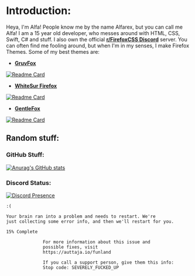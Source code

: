 # Introduction:

Heya, I'm Alfa!
People know me by the name Alfarex, but you can call me Alfa!
I am a 15 year old developer, who messes around with HTML, CSS, Swift, C# and stuff.
I also own the official [**r/FirefoxCSS Discord**](https://discord.gg/jrrw7Eg6sj) server. You can often find me fooling around, but when I'm in my senses, I make Firefox Themes. Some of my best themes are:

- [**GruvFox**](https://github.com/firefoxcssthemers/gruvfox)

[![Readme Card](https://github-readme-stats.vercel.app/api/pin/?username=firefoxcssthemers&repo=gruvfox&theme=merko)](https://github.com/firefoxcssthemers/gruvfox)

- [**WhiteSur Firefox**](https://github.com/firefoxcssthemers/whitesur-tweaked)

[![Readme Card](https://github-readme-stats.vercel.app/api/pin/?username=firefoxcssthemers&repo=WhiteSur-FirefoxTheme&theme=merko)](https://github.com/firefoxcssthemers/whitesur-tweaked)
- [**GentleFox**](https://github.com/alfarexguy2019/gentlefox)

[![Readme Card](https://github-readme-stats.vercel.app/api/pin/?username=alfarexguy2019&repo=gentlefox&theme=merko)](https://github.com/alfarexguy2019/gentlefox)
## Random stuff:

### GitHub Stuff:
[![Anurag's GitHub stats](https://github-readme-stats.vercel.app/api?username=AlfarexGuy2019&theme=merko&show_icons=true)](https://github.com/anuraghazra/github-readme-stats)


### Discord Status:
[![Discord Presence](https://lanyard-profile-readme.vercel.app/api/715529548933890050)](https://discord.com/users/715529548933890050)



<!---
AlfarexGuy2019/AlfarexGuy2019 is a ✨ special ✨ repository because its `README.md` (this file) appears on your GitHub profile.
You can click the Preview link to take a look at your changes.
--->

```
:(

Your brain ran into a problem and needs to restart. We're
just collecting some error info, and then we'll restart for you.

15% Complete

              For more information about this issue and
              possible fixes, visit
              https://auttaja.io/funland

              If you call a support person, give them this info:
              Stop code: SEVERELY_FUCKED_UP

```
